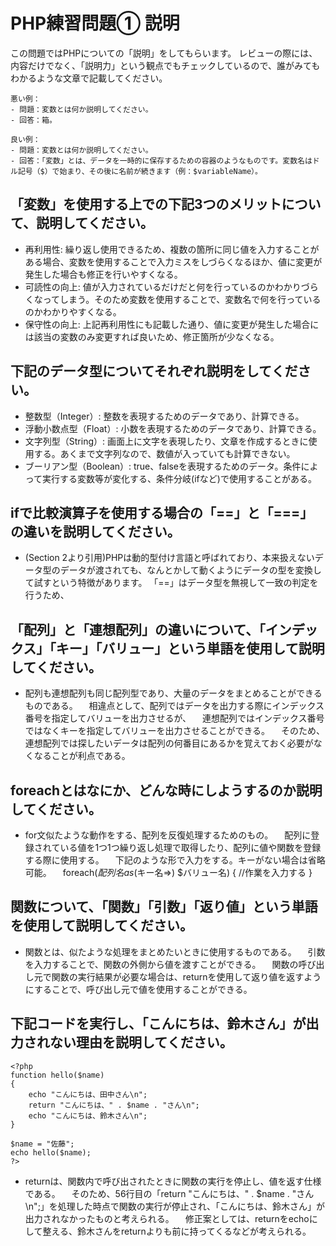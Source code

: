 # PHP練習問題① 説明
この問題ではPHPについての「説明」をしてもらいます。
レビューの際には、内容だけでなく、「説明力」という観点でもチェックしているので、誰がみてもわかるような文章で記載してください。

```
悪い例：
- 問題：変数とは何か説明してください。
- 回答：箱。

良い例：
- 問題：変数とは何か説明してください。
- 回答：「変数」とは、データを一時的に保存するための容器のようなものです。変数名はドル記号（$）で始まり、その後に名前が続きます（例：$variableName）。
```

## 「変数」を使用する上での下記3つのメリットについて、説明してください。
- 再利用性: 繰り返し使用できるため、複数の箇所に同じ値を入力することがある場合、変数を使用することで入力ミスをしづらくなるほか、値に変更が発生した場合も修正を行いやすくなる。
- 可読性の向上: 値が入力されているだけだと何を行っているのかわかりづらくなってしまう。そのため変数を使用することで、変数名で何を行っているのかわかりやすくなる。
- 保守性の向上: 上記再利用性にも記載した通り、値に変更が発生した場合には該当の変数のみ変更すれば良いため、修正箇所が少なくなる。

## 下記のデータ型についてそれぞれ説明をしてください。
- 整数型（Integer）: 整数を表現するためのデータであり、計算できる。
- 浮動小数点型（Float）: 小数を表現するためのデータであり、計算できる。
- 文字列型（String）: 画面上に文字を表現したり、文章を作成するときに使用する。あくまで文字列なので、数値が入っていても計算できない。
- ブーリアン型（Boolean）: true、falseを表現するためのデータ。条件によって実行する変数等が変化する、条件分岐(ifなど)で使用することがある。

## ifで比較演算子を使用する場合の「==」と「===」の違いを説明してください。
- (Section 2より引用)PHPは動的型付け言語と呼ばれており、本来扱えないデータ型のデータが渡されても、なんとかして動くようにデータの型を変換して試すという特徴があります。
「==」はデータ型を無視して一致の判定を行うため、

## 「配列」と「連想配列」の違いについて、「インデックス」「キー」「バリュー」という単語を使用して説明してください。
- 配列も連想配列も同じ配列型であり、大量のデータをまとめることができるものである。
　相違点として、配列ではデータを出力する際にインデックス番号を指定してバリューを出力させるが、
　連想配列ではインデックス番号ではなくキーを指定してバリューを出力させることができる。
　そのため、連想配列では探したいデータは配列の何番目にあるかを覚えておく必要がなくなることが利点である。

## foreachとはなにか、どんな時にしようするのか説明してください。
- for文似たような動作をする、配列を反復処理するためのもの。
　配列に登録されている値を1つ1つ繰り返し処理で取得したり、配列に値や関数を登録する際に使用する。
　下記のような形で入力をする。キーがない場合は省略可能。
　foreach($配列名 as ($キー名=>) $バリュー名)
{
    //作業を入力する
}

## 関数について、「関数」「引数」「返り値」という単語を使用して説明してください。
- 関数とは、似たような処理をまとめたいときに使用するものである。
　引数を入力することで、関数の外側から値を渡すことができる。
　関数の呼び出し元で関数の実行結果が必要な場合は、returnを使用して返り値を返すようにすることで、呼び出し元で値を使用することができる。

## 下記コードを実行し、「こんにちは、鈴木さん」が出力されない理由を説明してください。
```
<?php
function hello($name)
{
    echo "こんにちは、田中さん\n";
    return "こんにちは、" . $name . "さん\n";
    echo "こんにちは、鈴木さん\n";
}

$name = "佐藤";
echo hello($name);
?>
```
- returnは、関数内で呼び出されたときに関数の実行を停止し、値を返す仕様である。
　そのため、56行目の「return "こんにちは、" . $name . "さん\n";」を処理した時点で関数の実行が停止され、「こんにちは、鈴木さん」が出力されなかったものと考えられる。
　修正案としては、returnをechoにして整える、鈴木さんをreturnよりも前に持ってくるなどが考えられる。